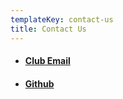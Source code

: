 ```yaml
---
templateKey: contact-us
title: Contact Us
---
```

* #### [Club Email](mailto:bmccprogramming@gmail.com)
* #### [Github](https://github.com/BmccProgramming)
